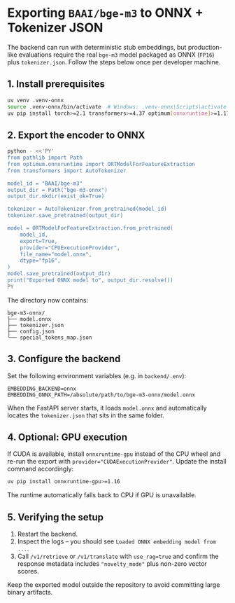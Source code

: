 # Exporting `BAAI/bge-m3` to ONNX + Tokenizer JSON

The backend can run with deterministic stub embeddings, but production-like evaluations require the real `bge-m3` model packaged as ONNX (`FP16`) plus `tokenizer.json`. Follow the steps below once per developer machine.

## 1. Install prerequisites

```bash
uv venv .venv-onnx
source .venv-onnx/bin/activate  # Windows: .venv-onnx\Scripts\activate
uv pip install torch>=2.1 transformers>=4.37 optimum[onnxruntime]>=1.17
```

## 2. Export the encoder to ONNX

```bash
python - <<'PY'
from pathlib import Path
from optimum.onnxruntime import ORTModelForFeatureExtraction
from transformers import AutoTokenizer

model_id = "BAAI/bge-m3"
output_dir = Path("bge-m3-onnx")
output_dir.mkdir(exist_ok=True)

tokenizer = AutoTokenizer.from_pretrained(model_id)
tokenizer.save_pretrained(output_dir)

model = ORTModelForFeatureExtraction.from_pretrained(
    model_id,
    export=True,
    provider="CPUExecutionProvider",
    file_name="model.onnx",
    dtype="fp16",
)
model.save_pretrained(output_dir)
print("Exported ONNX model to", output_dir.resolve())
PY
```

The directory now contains:

```
bge-m3-onnx/
├── model.onnx
├── tokenizer.json
├── config.json
└── special_tokens_map.json
```

## 3. Configure the backend

Set the following environment variables (e.g. in `backend/.env`):

```
EMBEDDING_BACKEND=onnx
EMBEDDING_ONNX_PATH=/absolute/path/to/bge-m3-onnx/model.onnx
```

When the FastAPI server starts, it loads `model.onnx` and automatically locates the `tokenizer.json` that sits in the same folder.

## 4. Optional: GPU execution

If CUDA is available, install `onnxruntime-gpu` instead of the CPU wheel and re-run the export with `provider="CUDAExecutionProvider"`. Update the install command accordingly:

```bash
uv pip install onnxruntime-gpu>=1.16
```

The runtime automatically falls back to CPU if GPU is unavailable.

## 5. Verifying the setup

1. Restart the backend.
2. Inspect the logs – you should see `Loaded ONNX embedding model from ...`.
3. Call `/v1/retrieve` or `/v1/translate` with `use_rag=true` and confirm the response metadata includes `"novelty_mode"` plus non-zero vector scores.

Keep the exported model outside the repository to avoid committing large binary artifacts.

